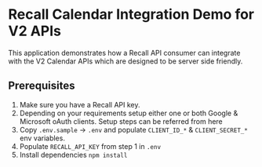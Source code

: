 # Recall Calendar Integration Demo for V2 APIs

This application demonstrates how a Recall API consumer can integrate with the V2 Calendar APIs
which are designed to be server side friendly. 

## Prerequisites

1. Make sure you have a Recall API key.
2. Depending on your requirements setup either one or both Google & Microsoft oAuth clients. Setup steps can be referred from here
3. Copy `.env.sample` -> `.env` and populate `CLIENT_ID_*` & `CLIENT_SECRET_*` env variables.
4. Populate `RECALL_API_KEY` from step 1 in `.env`
5. Install dependencies `npm install`